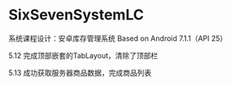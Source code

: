 # SixSevenSystemLC
系统课程设计：安卓库存管理系统
Based on Android 7.1.1（API 25）

5.12 完成顶部嵌套的TabLayout，清除了顶部栏

5.13 成功获取服务器商品数据，完成商品列表
